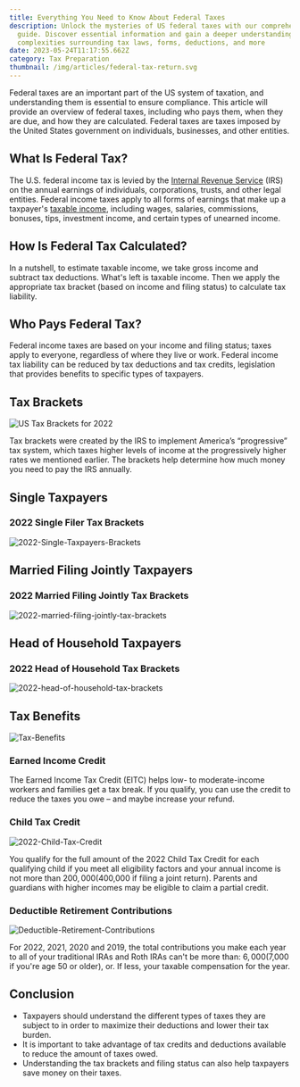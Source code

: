 ```yaml
---
title: Everything You Need to Know About Federal Taxes
description: Unlock the mysteries of US federal taxes with our comprehensive
  guide. Discover essential information and gain a deeper understanding of the
  complexities surrounding tax laws, forms, deductions, and more
date: 2023-05-24T11:17:55.662Z
category: Tax Preparation
thumbnail: /img/articles/federal-tax-return.svg
---
```

Federal taxes are an important part of the US system of taxation, and understanding them is essential to ensure compliance. This article will provide an overview of federal taxes, including who pays them, when they are due, and how they are calculated. Federal taxes are taxes imposed by the United States government on individuals, businesses, and other entities.

## What Is Federal Tax?

The U.S. federal income tax is levied by the [Internal Revenue Service](https://www.investopedia.com/terms/i/irs.asp) (IRS) on the annual earnings of individuals, corporations, trusts, and other legal entities. Federal income taxes apply to all forms of earnings that make up a taxpayer's [taxable income](https://www.investopedia.com/terms/t/taxableincome.asp), including wages, salaries, commissions, bonuses, tips, investment income, and certain types of unearned income.

## How Is Federal Tax Calculated?

In a nutshell, to estimate taxable income, we take gross income and subtract tax deductions. What's left is taxable income. Then we apply the appropriate tax bracket (based on income and filing status) to calculate tax liability.

## Who Pays Federal Tax?

Federal income taxes are based on your income and filing status; taxes apply to everyone, regardless of where they live or work. Federal income tax liability can be reduced by tax deductions and tax credits, legislation that provides benefits to specific types of taxpayers.

## Tax Brackets

![US Tax Brackets for 2022](/img/articles/tax-brackets.svg "US Tax Brackets")

Tax brackets were created by the IRS to implement America’s “progressive” tax system, which taxes higher levels of income at the progressively higher rates we mentioned earlier. The brackets help determine how much money you need to pay the IRS annually.

## Single Taxpayers

### 2022 Single Filer Tax Brackets

![2022-Single-Taxpayers-Brackets](/img/articles/single-taxpayers.svg "Single-Taxpayers")

## Married Filing Jointly Taxpayers

### 2022 Married Filing Jointly Tax Brackets

![2022-married-filing-jointly-tax-brackets](/img/articles/married-taxpayers.svg "Married-filing-jointly-taxpayers")

## Head of Household Taxpayers

### 2022 Head of Household Tax Brackets

![2022-head-of-household-tax-brackets](/img/articles/household-taxpayers.svg "Head-of-Household-Taxpayers")

## Tax Benefits

![Tax-Benefits](/img/articles/tax-benefits.svg "Tax-Benifits-2023")

### Earned Income Credit

The Earned Income Tax Credit (EITC) helps low- to moderate-income workers and families get a tax break. If you qualify, you can use the credit to reduce the taxes you owe – and maybe increase your refund.

### Child Tax Credit

![2022-Child-Tax-Credit](/img/articles/child-tax-credit.svg "Child-Tax-Credit")

You qualify for the full amount of the 2022 Child Tax Credit for each qualifying child if you meet all eligibility factors and your annual income is not more than $200,000 ($400,000 if filing a joint return). Parents and guardians with higher incomes may be eligible to claim a partial credit.

### Deductible Retirement Contributions

![Deductible-Retirement-Contributions](/img/articles/deductible-retirement-.svg "Deductible-Retirement-Contributions")

For 2022, 2021, 2020 and 2019, the total contributions you make each year to all of your traditional IRAs and Roth IRAs can't be more than: $6,000 ($7,000 if you're age 50 or older), or. If less, your taxable compensation for the year.

## Conclusion

* Taxpayers should understand the different types of taxes they are subject to in order to maximize their deductions and lower their tax burden.
* It is important to take advantage of tax credits and deductions available to reduce the amount of taxes owed.
* Understanding the tax brackets and filing status can also help taxpayers save money on their taxes.
